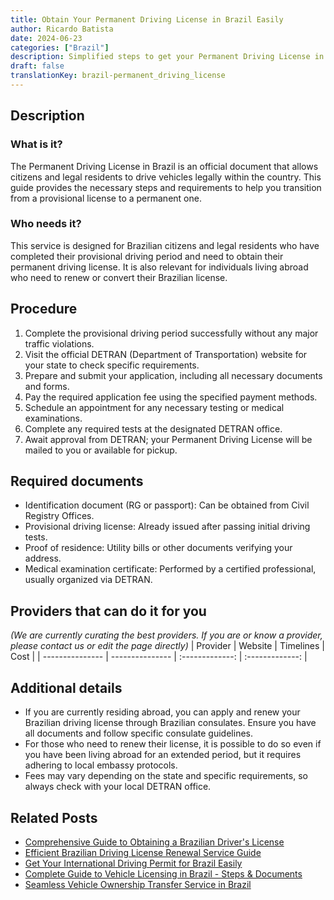 ```yaml
---
title: Obtain Your Permanent Driving License in Brazil Easily
author: Ricardo Batista
date: 2024-06-23
categories: ["Brazil"]
description: Simplified steps to get your Permanent Driving License in Brazil, complete with required documents and eligibility details.
draft: false
translationKey: brazil-permanent_driving_license
---
```


## Description
### What is it?
The Permanent Driving License in Brazil is an official document that allows citizens and legal residents to drive vehicles legally within the country. This guide provides the necessary steps and requirements to help you transition from a provisional license to a permanent one.

### Who needs it?
This service is designed for Brazilian citizens and legal residents who have completed their provisional driving period and need to obtain their permanent driving license. It is also relevant for individuals living abroad who need to renew or convert their Brazilian license.

## Procedure

1. Complete the provisional driving period successfully without any major traffic violations.
2. Visit the official DETRAN (Department of Transportation) website for your state to check specific requirements.
3. Prepare and submit your application, including all necessary documents and forms.
4. Pay the required application fee using the specified payment methods.
5. Schedule an appointment for any necessary testing or medical examinations.
6. Complete any required tests at the designated DETRAN office.
7. Await approval from DETRAN; your Permanent Driving License will be mailed to you or available for pickup.


## Required documents

- Identification document (RG or passport): Can be obtained from Civil Registry Offices.
- Provisional driving license: Already issued after passing initial driving tests.
- Proof of residence: Utility bills or other documents verifying your address.
- Medical examination certificate: Performed by a certified professional, usually organized via DETRAN.


## Providers that can do it for you
_(We are currently curating the best providers. If you are or know a provider, please contact us or edit the page directly)_
| Provider        |     Website     |     Timelines    |       Cost      |
| --------------- | --------------- |  :-------------: | :-------------: |

## Additional details

- If you are currently residing abroad, you can apply and renew your Brazilian driving license through Brazilian consulates. Ensure you have all documents and follow specific consulate guidelines.
- For those who need to renew their license, it is possible to do so even if you have been living abroad for an extended period, but it requires adhering to local embassy protocols.
- Fees may vary depending on the state and specific requirements, so always check with your local DETRAN office.

## Related Posts

- [Comprehensive Guide to Obtaining a Brazilian Driver's License](https://tramitit.com/guides/brazil/driving_license/)
- [Efficient Brazilian Driving License Renewal Service Guide](https://tramitit.com/guides/brazil/driving_license_renewal/)
- [Get Your International Driving Permit for Brazil Easily](https://tramitit.com/guides/brazil/international_driving_permit/)
- [Complete Guide to Vehicle Licensing in Brazil - Steps & Documents](https://tramitit.com/guides/brazil/vehicle_licensing/)
- [Seamless Vehicle Ownership Transfer Service in Brazil](https://tramitit.com/guides/brazil/vehicle_transfer/)
